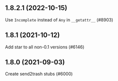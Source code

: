 ## 1.8.2.1 (2022-10-15)

Use `Incomplete` instead of `Any` in `__getattr__` (#8903)

## 1.8.1 (2021-10-12)

Add star to all non-0.1 versions (#6146)

## 1.8.0 (2021-09-03)

Create send2trash stubs (#6000)


